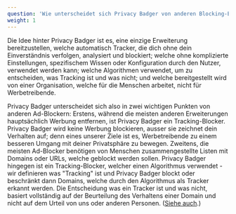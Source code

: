 ```yaml
---
question: 'Wie unterscheidet sich Privacy Badger von anderen Blocking-Erweiterungen?'
weight: 1
---
```


Die Idee hinter Privacy Badger ist es, eine einzige Erweiterung bereitzustellen, welche automatisch Tracker, die dich ohne dein Einverständnis verfolgen, analysiert und blockiert; welche ohne komplizierte Einstellungen, spezifischem Wissen oder Konfiguration durch den Nutzer, verwendet werden kann; welche Algorithmen verwendet, um zu entscheiden, was Tracking ist und was nicht; und welche bereitgestellt wird von einer Organisation, welche für die Menschen arbeitet, nicht für Werbetreibende.

Privacy Badger unterscheidet sich also in zwei wichtigen Punkten von anderen Ad-Blockern:
Erstens, während die meisten anderen Erweiterungen hauptsächlich Werbung entfernen, ist Privacy Badger ein Tracking-Blocker. Privacy Badger wird keine Werbung blockieren, ausser sie zeichnet dein Verhalten auf; denn eines unserer Ziele ist es, Werbetreibende zu einem besseren Umgang mit deiner Privatsphäre zu bewegen.
Zweitens, die meisten Ad-Blocker benötigen von Menschen zusammengestellte Listen mit Domains oder URLs, welche geblockt werden sollen. Privacy Badger hingegen ist ein Tracking-Blocker, welcher einen Algorithmus verwendet - wir definieren was "Tracking" ist und Privacy Badger blockt oder beschränkt dann Domains, welche durch den Algorithmus als Tracker erkannt werden. Die Entscheidung was ein Tracker ist und was nicht, basiert vollständig auf der Beurteilung des Verhaltens einer Domain und nicht auf dem Urteil von uns oder anderen Personen. ([Siehe auch](#Is-Privacy-Badger-compatible-with-other-extensions%2c-including-other-adblockers).)
